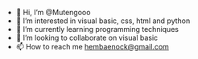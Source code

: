 - 👋 Hi, I’m @Mutengooo
- 👀 I’m interested in visual basic, css, html and python
- 🌱 I’m currently learning programming techniques
- 💞️ I’m looking to collaborate on visual basic
- 📫 How to reach me hembaenock@gmail.com

<!---
Mutengooo/Mutengooo is a ✨ special ✨ repository because its `README.md` (this file) appears on your GitHub profile.
You can click the Preview link to take a look at your changes.
--->
